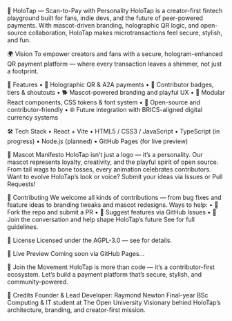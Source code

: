 
💠 HoloTap — Scan-to-Pay with Personality
HoloTap is a creator-first fintech playground built for fans, indie devs, and the future of peer-powered payments. With mascot-driven branding, holographic QR logic, and open-source collaboration, HoloTap makes microtransactions feel secure, stylish, and fun.

🌍 Vision
To empower creators and fans with a secure, hologram-enhanced QR payment platform — where every transaction leaves a shimmer, not just a footprint.

🚀 Features
• 	💠 Holographic QR & A2A payments
• 	🏅 Contributor badges, tiers & shoutouts
• 	🐕 Mascot-powered branding and playful UX
• 	🧩 Modular React components, CSS tokens & font system
• 	🔐 Open-source and contributor-friendly
• 	🌐 Future integration with BRICS-aligned digital currency systems

🛠️ Tech Stack
• 	React + Vite
• 	HTML5 / CSS3 / JavaScript
• 	TypeScript (in progress)
• 	Node.js (planned)
• 	GitHub Pages (for live preview)

🎨 Mascot Manifesto
HoloTap isn’t just a logo — it’s a personality.
Our mascot represents loyalty, creativity, and the playful spirit of open source.
From tail wags to bone tosses, every animation celebrates contributors.
Want to evolve HoloTap’s look or voice?
Submit your ideas via Issues or Pull Requests!

🤝 Contributing
We welcome all kinds of contributions — from bug fixes and feature ideas to branding tweaks and mascot redesigns.
Ways to help:
• 	💠 Fork the repo and submit a PR
• 	💠 Suggest features via GitHub Issues
• 	💠 Join the conversation and help shape HoloTap’s future
See  for full guidelines.

📄 License
Licensed under the AGPL-3.0 — see  for details.

🔗 Live Preview
Coming soon via GitHub Pages...

🐾 Join the Movement
HoloTap is more than code — it’s a contributor-first ecosystem.
Let’s build a payment platform that’s secure, stylish, and community-powered.

👤 Credits
Founder & Lead Developer: Raymond Newton
Final-year BSc Computing & IT student at The Open University
Visionary behind HoloTap’s architecture, branding, and creator-first mission.
